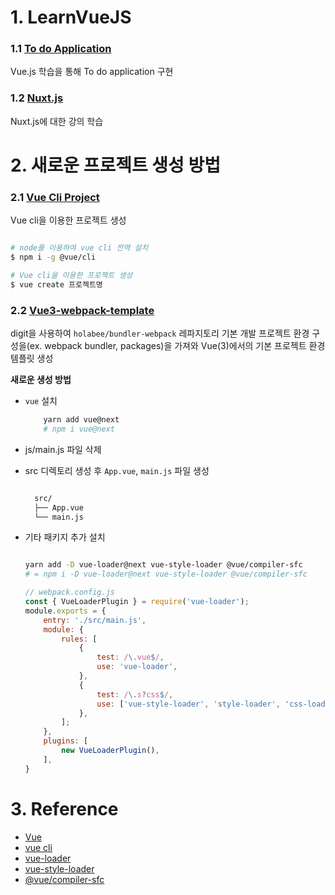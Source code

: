 # 1. LearnVueJS

### 1.1 [To do Application](https://github.com/holabee/LearnVueJS/tree/main/to-do-application)

Vue.js 학습을 통해 To do application 구현

### 1.2 [Nuxt.js](https://github.com/holabee/LearnVueJS/tree/main/learn-nuxt)

Nuxt.js에 대한 강의 학습

# 2. 새로운 프로젝트 생성 방법

### 2.1 [Vue Cli Project](https://github.com/holabee/LearnVueJS/tree/main/test-vue3)

Vue cli을 이용한 프로젝트 생성

```bash

# node를 이용하여 vue cli 전역 설치
$ npm i -g @vue/cli

# Vue cli을 이용한 프로젝트 생성
$ vue create 프로젝트명

```

### 2.2 [Vue3-webpack-template](https://github.com/holabee/LearnVueJS/tree/main/vue3-webpack-template)

digit을 사용하여 `holabee/bundler-webpack` 레파지토리 기본 개발 프로젝트 환경 구성을(ex. webpack bundler, packages)을 가져와 Vue(3)에서의 기본 프로젝트 환경 템플릿 생성

**새로운 생성 방법**

-   `vue` 설치
    ```bash
        yarn add vue@next
        # npm i vue@next
    ```
-   js/main.js 파일 삭제
-   src 디렉토리 생성 후 `App.vue`, `main.js` 파일 생성

    ```bash

      src/
      ├── App.vue
      └── main.js

    ```

-   기타 패키지 추가 설치

    ```bash

    yarn add -D vue-loader@next vue-style-loader @vue/compiler-sfc
    # = npm i -D vue-loader@next vue-style-loader @vue/compiler-sfc

    ```

    ```javascript
    // webpack.config.js
    const { VueLoaderPlugin } = require('vue-loader');
    module.exports = {
        entry: './src/main.js',
        module: {
            rules: [
                {
                    test: /\.vue$/,
                    use: 'vue-loader',
                },
                {
                    test: /\.s?css$/,
                    use: ['vue-style-loader', 'style-loader', 'css-loader', 'postcss-loader', 'sass-loader'],
                },
            ];
        },
        plugins: [
            new VueLoaderPlugin(),
        ],
    }
    ```

# 3. Reference

-   [Vue](https://v3.ko.vuejs.org/)
-   [vue cli](https://cli.vuejs.org/)
-   [vue-loader](https://yarnpkg.com/package/vue-loader)
-   [vue-style-loader](https://yarnpkg.com/package/vue-style-loader)
-   [@vue/compiler-sfc](https://yarnpkg.com/package/@vue/compiler-sfc)
